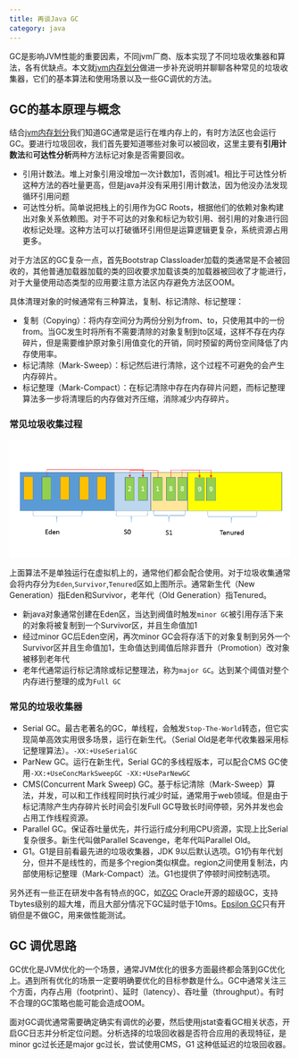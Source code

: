 ```yaml
---
title: 再谈Java GC
category: java
---
```


GC是影响JVM性能的重要因素，不同jvm厂商、版本实现了不同垃圾收集器和算法，各有优缺点。本文就[jvm内存划分](/2019/03/20/jvm-you-should-know/)做进一步补充说明并聊聊各种常见的垃圾收集器，它们的基本算法和使用场景以及一些GC调优的方法。
<!--more-->

## GC的基本原理与概念

结合[jvm内存划分](/2019/03/20/jvm-you-should-know/)我们知道GC通常是运行在堆内存上的，有时方法区也会运行GC。要进行垃圾回收，我们首先要知道哪些对象可以被回收，这里主要有**引用计数法**和**可达性分析**两种方法标记对象是否需要回收。

- 引用计数法。堆上对象引用没增加一次计数加1，否则减1。相比于可达性分析这种方法的吞吐量更高，但是java并没有采用引用计数法，因为他没办法发现循环引用问题
- 可达性分析。简单说把栈上的引用作为GC Roots，根据他们的依赖对象构建出对象关系依赖图。对于不可达的对象和标记为软引用、弱引用的对象进行回收标记处理。这种方法可以打破循环引用但是运算逻辑更复杂，系统资源占用更多。

对于方法区的GC复杂一点，首先Bootstrap Classloader加载的类通常是不会被回收的，其他普通加载器加载的类的回收要求加载该类的加载器被回收了才能进行，对于大量使用动态类型的应用要注意方法区内存避免方法区OOM。

具体清理对象的时候通常有三种算法，复制、标记清除、标记整理：

- 复制（Copying）：将内存空间分为两份分别为from、to，只使用其中的一份from。当GC发生时将所有不需要清除的对象复制到to区域，这样不存在内存碎片，但是需要维护原对象引用值变化的开销，同时预留的两份空间降低了内存使用率。
- 标记清除（Mark-Sweep）：标记然后进行清除，这个过程不可避免的会产生内存碎片。
- 标记整理（Mark-Compact）：在标记清除中存在内存碎片问题，而标记整理算法多一步将清理后的内存做对齐压缩，消除减少内存碎片。

### 常见垃圾收集过程

![垃圾收集过程](/i/2019-04-10-1.png)

上面算法不是单独运行在虚拟机上的，通常他们都会配合使用。对于垃圾收集通常会将内存分为`Eden`,`Survivor`,`Tenured`区如上图所示。通常新生代（New Generation）指Eden和Survivor，老年代（Old Generation）指Tenured。

- 新java对象通常创建在Eden区，当达到阀值时触发`minor GC`被引用存活下来的对象将被复制到一个Survivor区，并且生命值加1
- 经过minor GC后Eden空闲，再次minor GC会将存活下的对象复制到另外一个Survivor区并且生命值加1，生命值达到阈值后除非晋升（Promotion）改对象被移到老年代
- 老年代通常运行标记清除或标记整理法，称为`major GC`。达到某个阈值对整个内存进行整理的成为`Full GC`

### 常见的垃圾收集器

- Serial GC。最古老著名的GC，单线程，会触发`Stop-The-World`转态，但它实现简单高效实用很多场景，运行在新生代。（Serial Old是老年代收集器采用标记整理算法）。`-XX:+UseSerialGC`
- ParNew GC。运行在新生代，Serial GC的多线程版本，可以配合CMS GC使用`-XX:+UseConcMarkSweepGC -XX:+UseParNewGC`
- CMS(Concurrent Mark Sweep) GC。基于标记清除（Mark-Sweep）算法，并发，可以和工作线程同时执行减少时延，通常用于web领域。但是由于标记清除产生内存碎片长时间会引发Full GC导致长时间停顿，另外并发也会占用工作线程资源。
- Parallel GC。保证吞吐量优先，并行运行成分利用CPU资源，实现上比Serial复杂很多。新生代叫做Parallel Scavenge，老年代叫Parallel Old。
- G1。G1是目前看最先进的垃圾收集器，JDK 9以后默认选项。G1仍有年代划分，但并不是线性的，而是多个region类似棋盘。region之间使用复制法，内部使用标记整理（Mark-Compact）法。G1也提供了停顿时间控制选项。

另外还有一些正在研发中各有特点的GC，如[ZGC](http://openjdk.java.net/jeps/333) Oracle开源的超级GC，支持Tbytes级别的超大堆，而且大部分情况下GC延时低于10ms。[Epsilon GC](http://openjdk.java.net/jeps/318)只有开销但是不做GC，用来做性能测试。

## GC 调优思路

GC优化是JVM优化的一个场景，通常JVM优化的很多方面最终都会落到GC优化上。遇到所有优化的场景一定要明确要优化的目标参数是什么。GC中通常关注三个方面，内存占用（footprint）、延时（latency）、吞吐量（throughput）。有时不合理的GC策略也能可能会造成OOM。

面对GC调优通常需要确定确实有调优的必要，然后使用jstat查看GC相关状态，开启GC日志并分析定位问题。分析选择的垃圾回收器是否符合应用的表现特征，是minor gc过长还是major gc过长，尝试使用CMS，G1 这种低延迟的垃圾回收器。